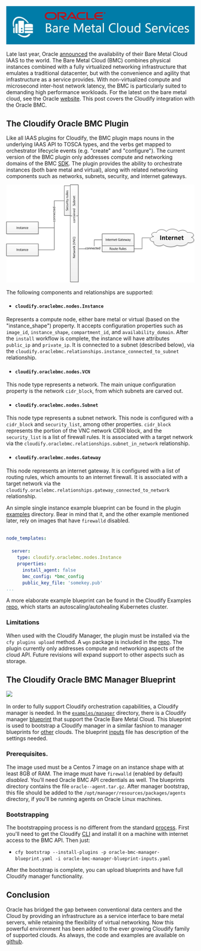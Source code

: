 <img src="https://github.com/dfilppi/posts/blob/master/images/bmc-plugin/oraclebmc.png" />

Late last year, Oracle [announced](https://blogs.oracle.com/cloud/entry/oracle_bare_metal_cloud_services) the availability of their Bare Metal Cloud IAAS to the world.  The Bare Metal Cloud (BMC) combines physical instances combined with a fully virtualized networking infrastructure that emulates a traditional datacenter, but with the convenience and agility that infrastructure as a service provides.  With non-virtualized compute and microsecond inter-host network latency, the BMC is particularly suited to demanding high performance workloads.  For the latest on the bare metal cloud, see the Oracle [website](https://cloud.oracle.com/en_US/bare-metal).  This post covers the Cloudify integration with the Oracle BMC.

## The Cloudify Oracle BMC Plugin

Like all IAAS plugins for Cloudify, the BMC plugin maps nouns in the underlying IAAS API to TOSCA types, and the verbs get mapped to orchestrator lifecycle events (e.g. "create" and "configure").  The current version of the BMC plugin only addresses compute and networking domains of the BMC [SDK](https://oracle-bare-metal-cloud-services-python-sdk.readthedocs.io/en/latest/).  The plugin provides the ability to orchestrate instances (both bare metal and virtual), along with related networking components such as networks, subnets, security, and internet gateways.


<img src="https://github.com/dfilppi/posts/blob/master/images/bmc-plugin/bmc-plugin-components.png" />


The following components and relationships are supported:

* #### `cloudify.oraclebmc.nodes.Instance`
Represents a compute node, either bare metal or virtual (based on the "instance_shape") property.  It accepts configuration properties such as `image_id`, `instance_shape`, `compartment_id`, and `availability_domain`.  After the `install` workflow is complete, the instance will have attributes `public_ip` and `private_ip`.  It is connected to a subnet (described below), via the `cloudify.oraclebmc.relationships.instance_connected_to_subnet` relationship.

* #### `cloudify.oraclebmc.nodes.VCN`
This node type represents a network.  The main unique configuration property is the network `cidr_block`, from which subnets are carved out.

* #### `cloudify.oraclebmc.nodes.Subnet`
This node type represents a subnet network.  This node is configured with a `cidr_block` and `security_list`, among other properties.  `cidr_block` represents the portion of the VNC network CIDR block, and the `security_list` is a list of firewall rules.  It is associated with a target network via the `cloudify.oraclebmc.relationships.subnet_in_network` relationship.

* #### `cloudify.oraclebmc.nodes.Gateway`
This node represents an internet gateway.  It is configured with a list of routing rules, which amounts to an internet firewall.  It is associated with a target network via the `cloudify.oraclebmc.relationships.gateway_connected_to_network` relationship.

An simple single instance example blueprint can be found in the plugin [examples](https://github.com/cloudify-incubator/cloudify-oraclebmc-plugin/blob/master/examples/blueprint/test.yaml) directory.  Bear in mind that it, and the other example mentioned later, rely on images that have `firewalld` disabled. 

```yaml

node_templates:

  server:
    type: cloudify.oraclebmc.nodes.Instance
    properties:
      install_agent: false
      bmc_config: *bmc_config
      public_key_file: 'somekey.pub'
...
```

A more elaborate example blueprint can be found in the Cloudify Examples [repo](https://github.com/cloudify-examples/simple-kubernetes-blueprint/blob/master/bmc-blueprint.yaml), which starts an autoscaling/autohealing Kubernetes cluster.

### Limitations

When used with the Cloudify Manager, the plugin must be installed via the `cfy plugins upload` method.  A `wgn` package is included in the [repo](https://github.com/cloudify-incubator/cloudify-oraclebmc-plugin).  The plugin currently only addresses compute and networking aspects of the cloud API.  Future revisions will expand support to other aspects such as storage.

## The Cloudify Oracle BMC Manager Blueprint

<img src="http://docs.getcloudify.org/3.4.1/images/architecture/cloudify_advanced_architecture.png"/>

In order to fully support Cloudify orchestration capabilities, a Cloudify manager is needed.  In the [`examples/manager`](https://github.com/cloudify-incubator/cloudify-oraclebmc-plugin/tree/master/examples/manager) directory, there is a Cloudify manager [blueprint](https://github.com/cloudify-incubator/cloudify-oraclebmc-plugin/blob/master/examples/manager/oracle-bmc-manager-blueprint.yaml) that support the Oracle Bare Metal Cloud.  This blueprint is used to bootstrap a Cloudify manager in a similar fashion to manager blueprints for [other](https://github.com/cloudify-cosmo/cloudify-manager-blueprints) clouds.  The blueprint [inputs](https://github.com/cloudify-incubator/cloudify-oraclebmc-plugin/blob/master/examples/manager/oracle-bmc-manager-blueprint-inputs.yaml) file has description of the settings needed.

### Prerequisites.

The image used must be a Centos 7 image on an instance shape with at least 8GB of RAM.  The image must have `firewalld` (enabled by default) _disabled_.  You'll need Oracle BMC API credentials as well.  The blueprints directory contains the file `oracle--agent.tar.gz`.  After manager bootstrap, this file should be added to the `/opt/manager/resources/packages/agents` directory, if you'll be running agents on Oracle Linux machines.

### Bootstrapping

The bootstrapping process is no different from the standard [process](http://docs.getcloudify.org/3.4.1/cli/bootstrap).  First you'll need to get the Cloudify [CLI](http://getcloudify.org/downloads/get_cloudify.html) and install it on a machine with internet access to the BMC API.  Then just:

* `cfy bootstrap --install-plugins -p oracle-bmc-manager-blueprint.yaml -i oracle-bmc-manager-blueprint-inputs.yaml`

After the bootstrap is complete, you can upload blueprints and have full Cloudify manager functionality.

## Conclusion

Oracle has bridged the gap between conventional data centers and the Cloud by providing an infrastructure as a service interface to bare metal servers, while retaining the flexibility of virtual networking.  Now this powerful environment has been added to the ever growing Cloudify family of supported clouds.  As always, the code and examples are available on [github](https://github.com/cloudify-incubator/cloudify-oraclebmc-plugin).
